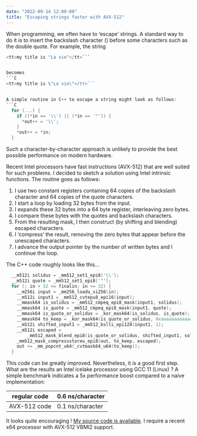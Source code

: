 ```yaml
---
date: "2022-09-14 12:00:00"
title: "Escaping strings faster with AVX-512"
---
```




When programming, we often have to &lsquo;escape&rsquo; strings. A standard way to do it is to insert the backslash character (\) before some characters such as the double quote. For example, the string
```C
<tt>my title is "La vie"</tt>```


becomes
```C
<tt>my title is \"La vie\"</tt>```


A simple routine in C++ to escape a string might look as follows:
```C
  for (...) {
    if ((*in == '\\') || (*in == '"')) {
      *out++ = '\\';
    }
    *out++ = *in;
  }
```


Such a character-by-character approach is unlikely to provide the best possible performance on modern hardware.

Recent Intel processors have fast instructions (AVX-512) that are well suited for such problems. I decided to sketch a solution using Intel intrinsic functions. The routine goes as follows:

1. I use two constant registers containing 64 copies of the backslash character and 64 copies of the quote characters.
1. I start a loop by loading 32 bytes from the input.
1. I expands these 32 bytes into a 64 byte register, interleaving zero bytes.
1. I compare these bytes with the quotes and backslash characters.
1. From the resulting mask, I then construct (by shifting and blending) escaped characters.
1. I &lsquo;compress&rsquo; the result, removing the zero bytes that appear before the unescaped characters.
1. I advance the output pointer by the number of written bytes and I continue the loop.


The C++ code roughly looks like this&hellip;
```C
  __m512i solidus = _mm512_set1_epi8('\\');
  __m512i quote = _mm512_set1_epi8('"');
  for (; in + 32 <= finalin; in += 32) {
    __m256i input = _mm256_loadu_si256(in);
    __m512i input1 = _mm512_cvtepu8_epi16(input);
    __mmask64 is_solidus = _mm512_cmpeq_epi8_mask(input1, solidus);
    __mmask64 is_quote = _mm512_cmpeq_epi8_mask(input1, quote);
    __mmask64 is_quote_or_solidus = _kor_mask64(is_solidus, is_quote);
    __mmask64 to_keep = _kor_mask64(is_quote_or_solidus, 0xaaaaaaaaaaaaaaaa);
    __m512i shifted_input1 = _mm512_bslli_epi128(input1, 1);
    __m512i escaped =
        _mm512_mask_blend_epi8(is_quote_or_solidus, shifted_input1, solidus);
    _mm512_mask_compressstoreu_epi8(out, to_keep, escaped);
    out += _mm_popcnt_u64(_cvtmask64_u64(to_keep));
  }
```


This code can be greatly improved. Nevertheless, it is a good first step. What are the results an Intel icelake processor using GCC 11 (Linux) ? A simple benchmark indicates a 5x performance boost compared to a naive implementation:

regular code             |0.6 ns/character         |
-------------------------|-------------------------|
AVX-512 code             |0.1 ns/character         |


It looks quite encouraging ! [My source code is available](https://github.com/lemire/Code-used-on-Daniel-Lemire-s-blog/tree/master/2022/09/14). I require a recent x64 processor with AVX-512 VBMI2 support.

